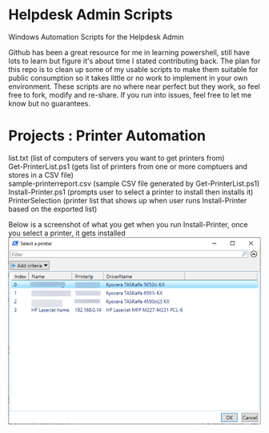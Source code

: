 # Helpdesk Admin Scripts
Windows Automation Scripts for the Helpdesk Admin

Github has been a great resource for me in learning powershell, still have lots to learn but figure it's about time I stated contributing back. The plan for this repo is to clean up some of my usable scripts to make them suitable for public consumption so it takes little or no work to implement in your own environment.
These scripts are no where near perfect but they work, so feel free to fork, modify and re-share.
If you run into issues, feel free to let me know but no guarantees.

# Projects : Printer Automation
list.txt (list of computers of servers you want to get printers from) <br/>
Get-PrinterList.ps1 (gets list of printers from one or more comptuers and stores in a CSV file) <br/>
sample-printerreport.csv (sample CSV file generated by Get-PrinterList.ps1) <br/>
Install-Printer.ps1 (prompts user to select a printer to install then installs it)<br/>
PrinterSelection (printer list that shows up when user runs Install-Printer based on the exported list)

Below is a screenshot of what you get when you run Install-Printer, once you select a printer, it gets installed
![alt text](https://github.com/openmoto/helpdesk/blob/master/PrinterAutomation/PrinterSelection.png)
